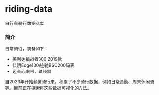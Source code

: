 # riding-data
自行车骑行数据仓库

### 简介

日常骑行，装备如下：
- 美利达挑战者300 2019款
- 佳明Edge130/迹驰BSC200码表
- 迈金心率带、踏频器

自2023年开始频繁骑行来，积累了不少骑行数据，例如日常通勤、周末休闲骑等。目前正在探索将这些数据可视化的方法。
